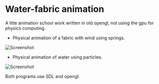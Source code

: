 Water-fabric animation 
======================

A litte animation school work written in old opengl, not using the gpu for physics computing.

- Physical animation of a fabric with wind using springs.

![Screenshot](https://camo.githubusercontent.com/8df6dffe37b3dbd6221184451d5763dff8114f65/687474703a2f2f75707069782e6e65742f382f392f392f39326561616265643835363538376238343764316135643466396636322e6a7067 "Fabric") 

- Physical animation of water using particles.

![Screenshot](http://imgur.com/KWj2u7P "Water") 


Both programs use SDL and opengl.




